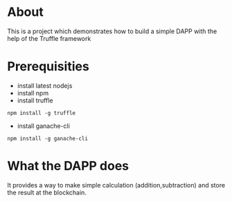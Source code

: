 # About
This is a project which demonstrates how to build a simple DAPP with the help of the Truffle framework

# Prerequisities

- install latest nodejs
- install npm
- install truffle

```
npm install -g truffle
```

- install ganache-cli
```
npm install -g ganache-cli
```

# What the DAPP does

It provides a way to make simple calculation (addition,subtraction) and store the result at the blockchain.
